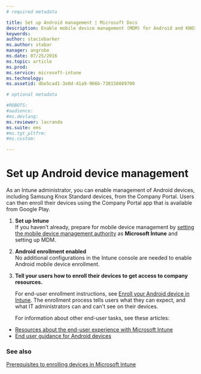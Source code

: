 ```yaml
---
# required metadata

title: Set up Android management | Microsoft Docs
description: Enable mobile device management (MDM) for Android and KNOX Standard devices with Microsoft Intune.
keywords:
author: staciebarkerms.author: stabar
manager: angrobe
ms.date: 07/25/2016
ms.topic: article
ms.prod:
ms.service: microsoft-intune
ms.technology:
ms.assetid: dbe5cad1-3e0d-41a9-966b-738156089700

# optional metadata

#ROBOTS:
#audience:
#ms.devlang:
ms.reviewer: lacranda
ms.suite: ems
#ms.tgt_pltfrm:
#ms.custom:

---
```


# Set up Android device management
As an Intune administrator, you can enable management of Android devices, including Samsung Knox Standard devices, from the Company Portal. Users can then enroll their devices using the Company Portal app that is available from Google Play.

1.  **Set up Intune**<br>
    If you haven’t already, prepare for mobile device management by  [setting the mobile device management authority](prerequisites-for-enrollment.md#step-2-set-mdm-authority) as **Microsoft Intune** and setting up MDM.

2.  **Android enrollment enabled**<br>
    No additional configurations in the Intune console are needed to enable Android mobile device enrollment.

3.  **Tell your users how to enroll their devices to get access to company resources.**

	For end-user enrollment instructions, see [Enroll your Android device in Intune](../enduser/enroll-your-device-in-intune-android.md). The enrollment process tells users what they can expect, and what IT administrators can and can't see on their devices.

	For information about other end-user tasks, see these articles:
  - [Resources about the end-user experience with Microsoft Intune](what-to-tell-your-end-users-about-using-microsoft-intune.md)
  - [End user guidance for Android devices](../enduser/using-your-android-device-with-intune.md)

### See also
[Prerequisites to enrolling devices in Microsoft Intune](prerequisites-for-enrollment.md)
